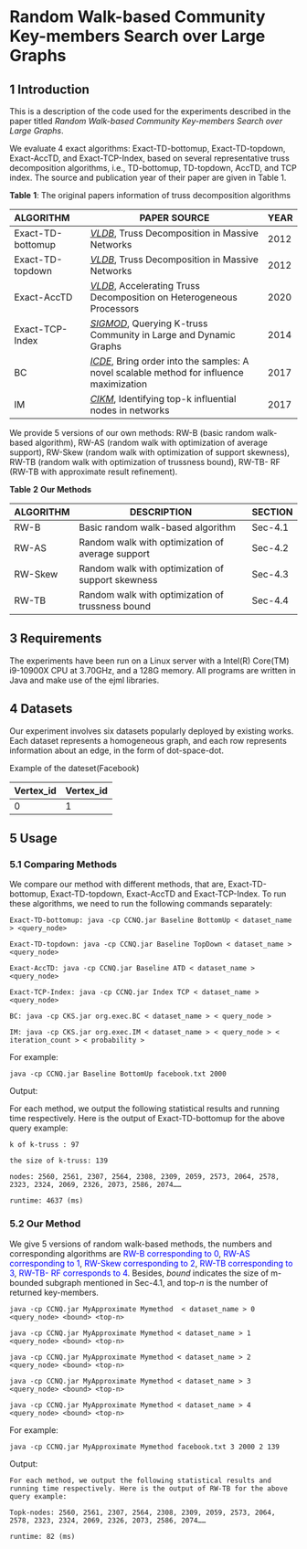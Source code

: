 

# Random Walk-based Community Key-members Search over Large Graphs

## 1 Introduction 

This is a description of the code used for the experiments described in the paper titled  *Random Walk-based Community Key-members Search over Large Graphs*.

We evaluate 4 exact algorithms: Exact-TD-bottomup, Exact-TD-topdown, Exact-AccTD, and Exact-TCP-Index, based on several representative truss decomposition algorithms, i.e., TD-bottomup, TD-topdown, AccTD, and TCP index. The source and publication year of their paper are given in Table 1.

**Table** **1**: The original papers information of truss decomposition algorithms

| ALGORITHM         | PAPER SOURCE                                                 | YEAR |
| :---------------- | ------------------------------------------------------------ | ---- |
| Exact-TD-bottomup | [*VLDB*](http://vldb.org/pvldb/vol5/p812_jiawang_vldb2012.pdf),   Truss Decomposition in Massive Networks | 2012 |
| Exact-TD-topdown  | [*VLDB*](http://vldb.org/pvldb/vol5/p812_jiawang_vldb2012.pdf),   Truss Decomposition in Massive Networks | 2012 |
| Exact-AccTD       | [*VLDB*](http://www.vldb.org/pvldb/vol13/p1751-che.pdf),   Accelerating Truss Decomposition on Heterogeneous  Processors | 2020 |
| Exact-TCP-Index   | [*SIGMOD*](https://dl.acm.org/doi/pdf/10.1145/2588555.2610495),  Querying K-truss  Community in Large and Dynamic Graphs | 2014 |
| BC                | [*ICDE*](https://drive.google.com/file/d/1T6w0tJD92mP1iruEEyGCtNiA0WT4VsQw/view?usp=drive_link), Bring order into the samples: A novel scalable method for influence maximization | 2017 |
| IM                | [*CIKM*](https://dl.acm.org/doi/pdf/10.1145/3132847.3133126), Identifying top-k influential nodes in networks | 2017 |

We provide 5 versions of our own methods: RW-B (basic random walk-based algorithm), RW-AS (random walk with optimization of average support), RW-Skew (random walk with optimization of support skewness), RW-TB (random walk with optimization of trussness bound), RW-TB- RF (RW-TB with approximate result refinement).

**Table** **2** **Our Methods**

| ALGORITHM | DESCRIPTION                                        | SECTION |
| --------- | -------------------------------------------------- | ------- |
| RW-B      | Basic  random walk-based algorithm                 | Sec-4.1 |
| RW-AS     | Random  walk with optimization of average support  | Sec-4.2 |
| RW-Skew   | Random  walk with optimization of support skewness | Sec-4.3 |
| RW-TB     | Random  walk with optimization of trussness bound  | Sec-4.4 |

## 3 Requirements

The experiments have been run on a Linux server with a Intel(R) Core(TM) i9-10900X CPU at 3.70GHz, and a 128G memory. All programs are written in Java and make use of the ejml libraries.



## 4 Datasets

Our experiment involves six datasets popularly deployed by existing works. Each dataset represents a homogeneous graph, and each row represents information about an edge, in the form of dot-space-dot.

Example of the dateset(Facebook)



| Vertex_id | Vertex_id |
| --------- | --------- |
| 0         | 1         |



## 5 Usage

### 5.1 Comparing Methods

We compare our method with different methods, that are, Exact-TD-bottomup, Exact-TD-topdown, Exact-AccTD and Exact-TCP-Index. To run these algorithms, we need to run the following commands separately:

```
Exact-TD-bottomup: java -cp CCNQ.jar Baseline BottomUp < dataset_name > <query_node>

Exact-TD-topdown: java -cp CCNQ.jar Baseline TopDown < dataset_name > <query_node>

Exact-AccTD: java -cp CCNQ.jar Baseline ATD < dataset_name > <query_node>

Exact-TCP-Index: java -cp CCNQ.jar Index TCP < dataset_name > <query_node>

BC: java -cp CKS.jar org.exec.BC < dataset_name > < query_node >

IM: java -cp CKS.jar org.exec.IM < dataset_name > < query_node > < iteration_count > < probability >

```

For example:

```
java -cp CCNQ.jar Baseline BottomUp facebook.txt 2000
```

Output:

For each method, we output the following statistical results and running time respectively. Here is the output of Exact-TD-bottomup for the above query example:

```
k of k-truss : 97

the size of k-truss: 139

nodes: 2560, 2561, 2307, 2564, 2308, 2309, 2059, 2573, 2064, 2578, 2323, 2324, 2069, 2326, 2073, 2586, 2074……

runtime: 4637 (ms)
```



### 5.2 Our Method

We give 5 versions of random walk-based methods, the numbers and corresponding algorithms are <font color=Blue>RW-B corresponding to 0</font>, <font color=Blue>RW-AS corresponding to 1</font>, <font color=Blue>RW-Skew corresponding to 2</font>, <font color=Blue>RW-TB corresponding to 3</font>, <font color=Blue>RW-TB- RF corresponds to 4</font>. Besides, *bound* indicates the size of m-bounded subgraph mentioned in Sec-4.1, and top-*n* is the number of returned key-members.

```
java -cp CCNQ.jar MyApproximate Mymethod  < dataset_name > 0 <query_node> <bound> <top-n>

java -cp CCNQ.jar MyApproximate Mymethod < dataset_name > 1 <query_node> <bound> <top-n>

java -cp CCNQ.jar MyApproximate Mymethod < dataset_name > 2 <query_node> <bound> <top-n>

java -cp CCNQ.jar MyApproximate Mymethod < dataset_name > 3 <query_node> <bound> <top-n>

java -cp CCNQ.jar MyApproximate Mymethod < dataset_name > 4 <query_node> <bound> <top-n>
```



For example:

```
java -cp CCNQ.jar MyApproximate Mymethod facebook.txt 3 2000 2 139
```

Output:

```
For each method, we output the following statistical results and running time respectively. Here is the output of RW-TB for the above query example:

Topk-nodes: 2560, 2561, 2307, 2564, 2308, 2309, 2059, 2573, 2064, 2578, 2323, 2324, 2069, 2326, 2073, 2586, 2074……

runtime: 82 (ms)
```


